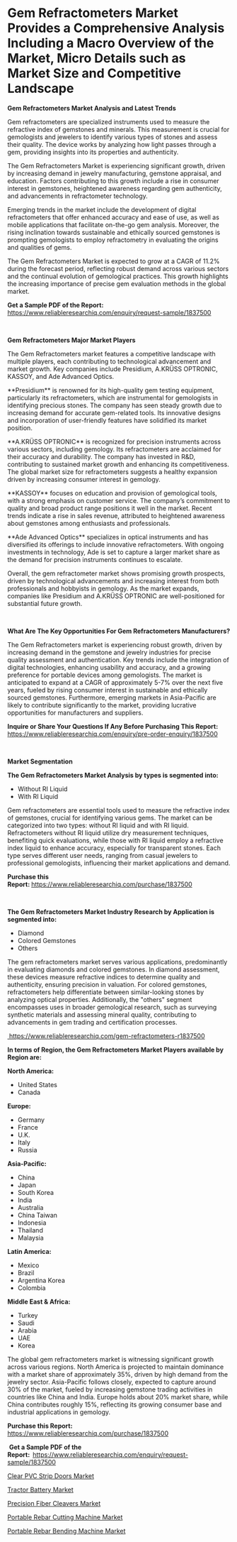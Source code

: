 <p><h1>Gem Refractometers Market Provides a Comprehensive Analysis Including a Macro Overview of the Market, Micro Details such as Market Size and Competitive Landscape</h1></p><p><strong>Gem Refractometers Market Analysis and Latest Trends</strong></p>
<p><p>Gem refractometers are specialized instruments used to measure the refractive index of gemstones and minerals. This measurement is crucial for gemologists and jewelers to identify various types of stones and assess their quality. The device works by analyzing how light passes through a gem, providing insights into its properties and authenticity. </p><p>The Gem Refractometers Market is experiencing significant growth, driven by increasing demand in jewelry manufacturing, gemstone appraisal, and education. Factors contributing to this growth include a rise in consumer interest in gemstones, heightened awareness regarding gem authenticity, and advancements in refractometer technology. </p><p>Emerging trends in the market include the development of digital refractometers that offer enhanced accuracy and ease of use, as well as mobile applications that facilitate on-the-go gem analysis. Moreover, the rising inclination towards sustainable and ethically sourced gemstones is prompting gemologists to employ refractometry in evaluating the origins and qualities of gems.</p><p>The Gem Refractometers Market is expected to grow at a CAGR of 11.2% during the forecast period, reflecting robust demand across various sectors and the continual evolution of gemological practices. This growth highlights the increasing importance of precise gem evaluation methods in the global market.</p></p>
<p><strong>Get a Sample PDF of the Report:&nbsp;</strong> <a href="https://www.reliableresearchiq.com/enquiry/request-sample/1837500?utm_campaign=1870&utm_medium=2&utm_source=Github&utm_content=ia&utm_term=22022025&utm_id=gem-refractometers">https://www.reliableresearchiq.com/enquiry/request-sample/1837500</a></p>
<p>&nbsp;</p>
<p><strong>Gem Refractometers Major Market Players</strong></p>
<p><p>The Gem Refractometers market features a competitive landscape with multiple players, each contributing to technological advancement and market growth. Key companies include Presidium, A.KRÜSS OPTRONIC, KASSOY, and Ade Advanced Optics.</p><p>**Presidium** is renowned for its high-quality gem testing equipment, particularly its refractometers, which are instrumental for gemologists in identifying precious stones. The company has seen steady growth due to increasing demand for accurate gem-related tools. Its innovative designs and incorporation of user-friendly features have solidified its market position.</p><p>**A.KRÜSS OPTRONIC** is recognized for precision instruments across various sectors, including gemology. Its refractometers are acclaimed for their accuracy and durability. The company has invested in R&D, contributing to sustained market growth and enhancing its competitiveness. The global market size for refractometers suggests a healthy expansion driven by increasing consumer interest in gemology.</p><p>**KASSOY** focuses on education and provision of gemological tools, with a strong emphasis on customer service. The company’s commitment to quality and broad product range positions it well in the market. Recent trends indicate a rise in sales revenue, attributed to heightened awareness about gemstones among enthusiasts and professionals.</p><p>**Ade Advanced Optics** specializes in optical instruments and has diversified its offerings to include innovative refractometers. With ongoing investments in technology, Ade is set to capture a larger market share as the demand for precision instruments continues to escalate.</p><p>Overall, the gem refractometer market shows promising growth prospects, driven by technological advancements and increasing interest from both professionals and hobbyists in gemology. As the market expands, companies like Presidium and A.KRÜSS OPTRONIC are well-positioned for substantial future growth.</p></p>
<p>&nbsp;</p>
<p><strong>What Are The Key Opportunities For Gem Refractometers Manufacturers?</strong></p>
<p><p>The Gem Refractometers market is experiencing robust growth, driven by increasing demand in the gemstone and jewelry industries for precise quality assessment and authentication. Key trends include the integration of digital technologies, enhancing usability and accuracy, and a growing preference for portable devices among gemologists. The market is anticipated to expand at a CAGR of approximately 5-7% over the next five years, fueled by rising consumer interest in sustainable and ethically sourced gemstones. Furthermore, emerging markets in Asia-Pacific are likely to contribute significantly to the market, providing lucrative opportunities for manufacturers and suppliers.</p></p>
<p><strong>Inquire or Share Your Questions If Any Before Purchasing This Report:</strong> <a href="https://www.reliableresearchiq.com/enquiry/pre-order-enquiry/1837500?utm_campaign=1870&utm_medium=2&utm_source=Github&utm_content=ia&utm_term=22022025&utm_id=gem-refractometers">https://www.reliableresearchiq.com/enquiry/pre-order-enquiry/1837500</a></p>
<p>&nbsp;</p>
<p><strong>Market Segmentation</strong></p>
<p><strong>The Gem Refractometers Market Analysis by types is segmented into:</strong></p>
<p><ul><li>Without RI Liquid</li><li>With RI Liquid</li></ul></p>
<p><p>Gem refractometers are essential tools used to measure the refractive index of gemstones, crucial for identifying various gems. The market can be categorized into two types: without RI liquid and with RI liquid. Refractometers without RI liquid utilize dry measurement techniques, benefiting quick evaluations, while those with RI liquid employ a refractive index liquid to enhance accuracy, especially for transparent stones. Each type serves different user needs, ranging from casual jewelers to professional gemologists, influencing their market applications and demand.</p></p>
<p><strong>Purchase this Report:&nbsp;</strong><a href="https://www.reliableresearchiq.com/purchase/1837500?utm_campaign=1870&utm_medium=2&utm_source=Github&utm_content=ia&utm_term=22022025&utm_id=gem-refractometers">https://www.reliableresearchiq.com/purchase/1837500</a></p>
<p>&nbsp;</p>
<p><strong>The Gem Refractometers Market Industry Research by Application is segmented into:</strong></p>
<p><ul><li>Diamond</li><li>Colored Gemstones</li><li>Others</li></ul></p>
<p><p>The gem refractometers market serves various applications, predominantly in evaluating diamonds and colored gemstones. In diamond assessment, these devices measure refractive indices to determine quality and authenticity, ensuring precision in valuation. For colored gemstones, refractometers help differentiate between similar-looking stones by analyzing optical properties. Additionally, the "others" segment encompasses uses in broader gemological research, such as surveying synthetic materials and assessing mineral quality, contributing to advancements in gem trading and certification processes.</p></p>
<p><a href="https://www.reliableresearchiq.com/gem-refractometers-r1837500?utm_campaign=1870&utm_medium=2&utm_source=Github&utm_content=ia&utm_term=22022025&utm_id=gem-refractometers">&nbsp;https://www.reliableresearchiq.com/gem-refractometers-r1837500</a></p>
<p><strong>In terms of Region, the Gem Refractometers Market Players available by Region are:</strong></p>
<p>
    <p> <strong> North America: </strong>
        <ul>
            <li>United States</li>
            <li>Canada</li>
        </ul>
        </p> 
    <p> <strong> Europe: </strong>
        <ul>
            <li>Germany</li>
            <li>France</li>
            <li>U.K.</li>
            <li>Italy</li>
            <li>Russia</li>
        </ul>
        </p> 
    <p> <strong> Asia-Pacific: </strong>
        <ul>
            <li>China</li>
            <li>Japan</li>
            <li>South Korea</li>
            <li>India</li>
            <li>Australia</li>
            <li>China Taiwan</li>
            <li>Indonesia</li>
            <li>Thailand</li>
            <li>Malaysia</li>
        </ul>
        </p> 
    <p> <strong> Latin America: </strong>
        <ul>
            <li>Mexico</li>
            <li>Brazil</li>
            <li>Argentina Korea</li>
            <li>Colombia</li>
        </ul>
        </p> 
    <p> <strong> Middle East & Africa: </strong>
        <ul>
            <li>Turkey</li>
            <li>Saudi</li>
            <li>Arabia</li>
            <li>UAE</li>
            <li>Korea</li>
        </ul>
    </p>
    </p>
<p><p>The global gem refractometers market is witnessing significant growth across various regions. North America is projected to maintain dominance with a market share of approximately 35%, driven by high demand from the jewelry sector. Asia-Pacific follows closely, expected to capture around 30% of the market, fueled by increasing gemstone trading activities in countries like China and India. Europe holds about 20% market share, while China contributes roughly 15%, reflecting its growing consumer base and industrial applications in gemology.</p></p>
<p><strong>Purchase this Report: </strong><a href="https://www.reliableresearchiq.com/purchase/1837500?utm_campaign=1870&utm_medium=2&utm_source=Github&utm_content=ia&utm_term=22022025&utm_id=gem-refractometers">https://www.reliableresearchiq.com/purchase/1837500</a></p>
<p>&nbsp;<strong>Get a Sample PDF of the Report:&nbsp;&nbsp;</strong><a href="https://www.reliableresearchiq.com/enquiry/request-sample/1837500?utm_campaign=1870&utm_medium=2&utm_source=Github&utm_content=ia&utm_term=22022025&utm_id=gem-refractometers">https://www.reliableresearchiq.com/enquiry/request-sample/1837500</a></p>
<p><strong></strong></p>
<p><p><a href="https://github.com/fraryatena85/Market-Research-Report-List-1/blob/main/clear-pvc-strip-doors-market.md?utm_campaign=1870&utm_medium=2&utm_source=Github&utm_content=ia&utm_term=22022025&utm_id=gem-refractometers">Clear PVC Strip Doors Market</a></p><p><a href="https://github.com/licuprelloxb/Market-Research-Report-List-1/blob/main/tractor-battery-market.md?utm_campaign=1870&utm_medium=2&utm_source=Github&utm_content=ia&utm_term=22022025&utm_id=gem-refractometers">Tractor Battery Market</a></p><p><a href="https://github.com/alejnaouare/Market-Research-Report-List-1/blob/main/precision-fiber-cleavers-market.md?utm_campaign=1870&utm_medium=2&utm_source=Github&utm_content=ia&utm_term=22022025&utm_id=gem-refractometers">Precision Fiber Cleavers Market</a></p><p><a href="https://github.com/wyettillesr4/Market-Research-Report-List-1/blob/main/portable-rebar-cutting-machine-market.md?utm_campaign=1870&utm_medium=2&utm_source=Github&utm_content=ia&utm_term=22022025&utm_id=gem-refractometers">Portable Rebar Cutting Machine Market</a></p><p><a href="https://github.com/bufkamaiahi7/Market-Research-Report-List-1/blob/main/portable-rebar-bending-machine-market.md?utm_campaign=1870&utm_medium=2&utm_source=Github&utm_content=ia&utm_term=22022025&utm_id=gem-refractometers">Portable Rebar Bending Machine Market</a></p></p>